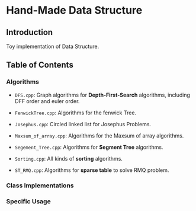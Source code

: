 # Hand-Made Data Structure

## Introduction

Toy implementation of Data Structure.

## Table of Contents

### Algorithms

- `DFS.cpp`: Graph algorithms for **Depth-First-Search** algorithms, including DFF order and euler order.

- `FenwickTree.cpp`: Algorithms for the fenwick Tree.

- `Josephus.cpp`: Circled linked list for Josephus Problems.

- `Maxsum_of_array.cpp`: Algorithms for the Maxsum of array algorithms.

- `Segement_Tree.cpp`: Algorithms for **Segment Tree** algorithms.

- `Sorting.cpp`: All kinds of **sorting** algorithms.

- `ST_RMQ.cpp`: Algorithms for **sparse table** to solve RMQ problem.

### Class Implementations

### Specific Usage